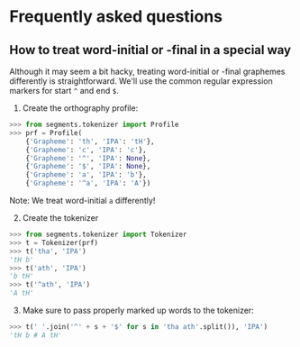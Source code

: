 
# Frequently asked questions

## How to treat word-initial or -final in a special way

Although it may seem a bit hacky, treating word-initial or -final graphemes differently is straightforward. We'll
use the common regular expression markers for start `^` and end `$`.

1. Create the orthography profile:

```python
>>> from segments.tokenizer import Profile
>>> prf = Profile(
    {'Grapheme': 'th', 'IPA': 'tH'},
    {'Grapheme': 'c', 'IPA': 'c'},
    {'Grapheme': '^', 'IPA': None},
    {'Grapheme': '$', 'IPA': None},
    {'Grapheme': 'a', 'IPA': 'b'},
    {'Grapheme': '^a', 'IPA': 'A'})
```

Note: We treat word-initial `a` differently!

2. Create the tokenizer

```python
>>> from segments.tokenizer import Tokenizer
>>> t = Tokenizer(prf)
>>> t('tha', 'IPA')
'tH b'
>>> t('ath', 'IPA')
'b tH'
>>> t('^ath', 'IPA')
'A tH'
```

3. Make sure to pass properly marked up words to the tokenizer:

```python
>>> t(' '.join('^' + s + '$' for s in 'tha ath'.split()), 'IPA')
'tH b # A tH'
```
